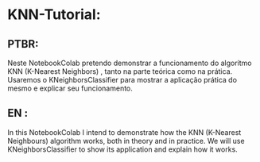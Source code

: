 # KNN-Tutorial:

## PTBR:

<p>
  Neste NotebookColab pretendo demonstrar a funcionamento do algorítmo KNN (K-Nearest Neighbors) , tanto na parte teórica como na prática. Usaremos o KNeighborsClassifier para mostrar a aplicação prática do mesmo e explicar seu funcionamento.  
</p>

## EN :

<p>
  In this NotebookColab I intend to demonstrate how the KNN (K-Nearest Neighbours) algorithm works, both in theory and in practice. We will use KNeighborsClassifier to show its application and explain how it works.
 </p>
